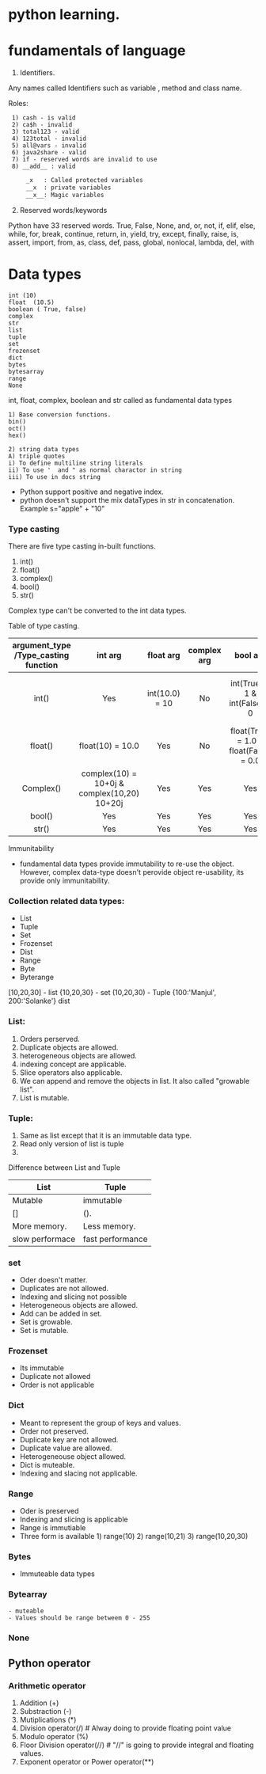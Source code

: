 # python learning.

# fundamentals of language
  1) Identifiers. 
     
Any names called Identifiers such as variable , method and class name.

Roles:

     1) cash - is valid
     2) ca$h - invalid
     3) total123 - valid
     4) 123total - invalid
     5) all@vars - invalid
     6) java2share - valid
     7) if - reserved words are invalid to use
     8) __add__ : valid

```bash
     _x   : Called protected variables
     __x  : private variables
     __x__: Magic variables
```
     
     
  2) Reserved words/keywords 
     
Python have 33 reserved words.
     True, False, None, and, or, not, if, elif, else, while, for, break, continue, return, in, yield,
     try, except, finally, raise, is, assert, import, from, as, class, def, pass, global, nonlocal, lambda, del, with
# Data types

    int (10)
    float  (10.5)
    boolean ( True, false)
    complex
    str
    list
    tuple
    set
    frozenset
    dict
    bytes
    bytesarray
    range
    None
    
int, float, complex, boolean and str called as fundamental data types
  
 
    1) Base conversion functions. 
    bin()
    oct()
    hex()

    2) string data types
    A) triple quotes
    i) To define multiline string literals  
    ii) To use '  and " as normal charactor in string
    iii) To use in docs string
  - Python support positive and negative index.  
  - python doesn't support the mix dataTypes in str in concatenation. Example s="apple" + "10"
### Type casting
There are five type casting in-built functions. 
1) int()
2) float()
3) complex()
4) bool()
6) str()

Complex type can't be converted to the int data types.
   
Table of type casting.

| argument_type /Type_casting function |int arg | float arg | complex arg |bool arg | str arg | 
| :---: | :---: | :---: | :---: | :---: | :---: 
| int() | Yes | int(10.0) = 10 |No |int(True) = 1 & int(False) = 0| contains only int value with base 10|
| float() | float(10) = 10.0 | Yes | No|float(True) = 1.0 & float(False) = 0.0 |int or float value only  | 
| Complex() | complex(10) = 10+0j & complex(10,20) 10+20j| Yes | Yes |Yes |Yes |
| bool() | Yes | Yes | Yes| Yes |Yes(IMP) |
| str() | Yes | Yes | Yes| Yes |Yes |



Immunitability 

- fundamental data types provide immutability to re-use the object. However, complex data-type doesn't perovide object re-usability, its provide only immunitability.


### Collection related data types: 

- List 
- Tuple
- Set
- Frozenset
- Dist
- Range
- Byte 
- Byterange

[10,20,30] - list
{10,20,30} - set
(10,20,30) - Tuple
{100:'Manjul', 200:'Solanke'} dist

### List: 
 
 1) Orders perserved.
 2) Duplicate objects are allowed.
 3) heterogeneous objects are allowed.
 4) indexing concept are applicable.
 5) Slice operators also applicable.
 6) We can append and remove the objects in list. It also called "growable list".
 7) List is mutable.

### Tuple: 

  1) Same as list except that it is an     immutable data type.
  2) Read only version of list is tuple
  3) 

Difference between List and Tuple

| List          | Tuple         |
| ------------- | ------------- |
| Mutable       | immutable     |
| []            | ().           |
| More memory.  | Less memory.  |
| slow performace| fast performance|   


### set
  - Oder doesn't matter.
  - Duplicates are not allowed.
  - Indexing and slicing not possible
  - Heterogeneous objects are allowed.
  - Add can be added in set.
  - Set is growable.
  - Set is mutable.

### Frozenset
  - Its immutable 
  - Duplicate not allowed
  - Order is not applicable


### Dict
   - Meant to represent the group of keys and values.
   - Order not preserved.
   - Duplicate key are not allowed.
   - Duplicate value are allowed.
   - Heterogeneouse object allowed.
   - Dict is muteable.
   - Indexing and slacing not applicable.

### Range   
   - Oder is preserved 
   - Indexing and slicing is applicable
   - Range is immutiable
   - Three form is available 1) range(10) 2) range(10,21) 3) range(10,20,30)

### Bytes 
   - Immuteable data types

### Bytearray
    - muteable
    - Values should be range betweem 0 - 255

### None



## Python operator

###  Arithmetic operator

1) Addition (+)
2) Substraction (-)
3) Mutiplications (*)
4) Division operator(/) # Alway doing to provide floating point value 
5) Modulo operator (%)
6) Floor Division operator(//) # "//" is going to provide integral and floating values.
7) Exponent operator or Power operator(**)     